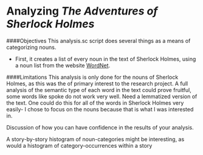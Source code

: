 # Analyzing *The Adventures of Sherlock Holmes*

####Objectives
This analysis.sc script does several things as a means of categorizing nouns.

- First, it creates a list of every noun in the text of Sherlock Holmes, using a noun list from the website [WordNet](https://wordnet.princeton.edu/).

####Limitations
This analysis is only done for the nouns of Sherlock Holmes, as this was the of primary interest to the research project. A full analysis of the semantic type of each word in the text could prove fruitful,
some words like spoke do not work very well. Need a lemmatized version of the text. One could do this for all of the words in Sherlock Holmes very easily- I chose to focus on the nouns because that is what I was interested in.

Discussion of how you can have confidence in the results of your analysis.

A story-by-story histogram of noun-categories might be interesting, as would a histogram of category-occurrences within a story
